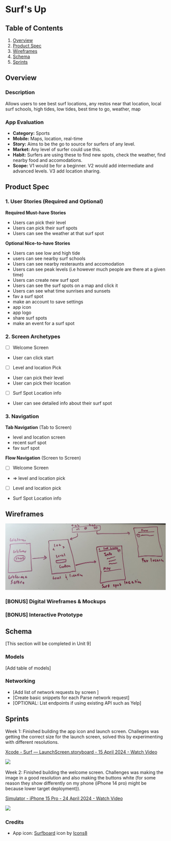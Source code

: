 # Surf's Up

## Table of Contents

1. [Overview](#Overview)
2. [Product Spec](#Product-Spec)
3. [Wireframes](#Wireframes)
4. [Schema](#Schema)
5. [Sprints](#Sprints)

## Overview

### Description

Allows users to see best surf locations, any restos near that location, local surf schools, high tides, low tides, best time to go, weather, map

### App Evaluation

- **Category:** Sports
- **Mobile:** Maps, location, real-time
- **Story:** Aims to be the go to source for surfers of any level.
- **Market:** Any level of surfer could use this.
- **Habit:** Surfers are using these to find new spots, check the weather, find nearby food and accomodations.
- **Scope:** V1 would be for a beginner. V2 would add intermediate and advanced levels. V3 add location sharing.

## Product Spec

### 1. User Stories (Required and Optional)

**Required Must-have Stories**

* Users can pick their level
* Users can pick their surf spots
* Users can see the weather at that surf spot

**Optional Nice-to-have Stories**

* Users can see low and high tide
* users can see nearby surf schools
* Users can see nearby resteraunts and accomodation
* Users can see peak levels (i.e however much people are there at a given time)
* Users can create new surf spot
* Users can see the surf spots on a map and click it
* Users can see what time sunrises and sunsets
* fav a surf spot
* make an account to save settings
* app icon
* app logo
* share surf spots
* make an event for a surf spot

### 2. Screen Archetypes

- [ ] Welcome Screen
* User can click start

- [ ] Level and location Pick
* User can pick their level
* User can pick their location

- [ ] Surf Spot Location info
* User can see detailed info about their surf spot

### 3. Navigation

**Tab Navigation** (Tab to Screen)

* level and location screen
* recent surf spot 
* fav surf spot 

**Flow Navigation** (Screen to Screen)

- [ ] Welcome Screen
* => level and location pick 

- [ ] Level and location pick 
* Surf Spot Location info


## Wireframes

<img src="https://github.com/muhammadAkbar7/Surfs-Up/blob/main/wireframe.jpeg" width=600>

### [BONUS] Digital Wireframes & Mockups

### [BONUS] Interactive Prototype

## Schema 

[This section will be completed in Unit 9]

### Models

[Add table of models]

### Networking

- [Add list of network requests by screen ]
- [Create basic snippets for each Parse network request]
- [OPTIONAL: List endpoints if using existing API such as Yelp]

## Sprints

Week 1: Finished building the app icon and launch screen. Challeges was getting the correct size for the launch screen, solved this by experimenting with different resolutions.

<div>
    <a href="https://www.loom.com/share/65000ecc63864d1096d6a2c59acf4883">
      <p>Xcode - Surf — LaunchScreen.storyboard - 15 April 2024 - Watch Video</p>
    </a>
    <a href="https://www.loom.com/share/65000ecc63864d1096d6a2c59acf4883">
      <img style="max-width:300px;" src="https://cdn.loom.com/sessions/thumbnails/65000ecc63864d1096d6a2c59acf4883-with-play.gif">
    </a>
  </div>


Week 2: Finished building the welcome screen. Challenges was making the image in a good resolution and also making the buttons white (for some reason they show differently on my phone (iPhone 14 pro) might be because lower target deployment)).

<div>
    <a href="https://www.loom.com/share/b6c0280623824d8ba340df4c62a94e2b">
      <p>Simulator - iPhone 15 Pro - 24 April 2024 - Watch Video</p>
    </a>
    <a href="https://www.loom.com/share/b6c0280623824d8ba340df4c62a94e2b">
      <img style="max-width:300px;" src="https://cdn.loom.com/sessions/thumbnails/b6c0280623824d8ba340df4c62a94e2b-with-play.gif">
    </a>
  </div>



### Credits

- App icon: <a target="_blank" href="https://icons8.com/icon/58191/surfboard">Surfboard</a> icon by <a target="_blank" href="https://icons8.com">Icons8</a>
